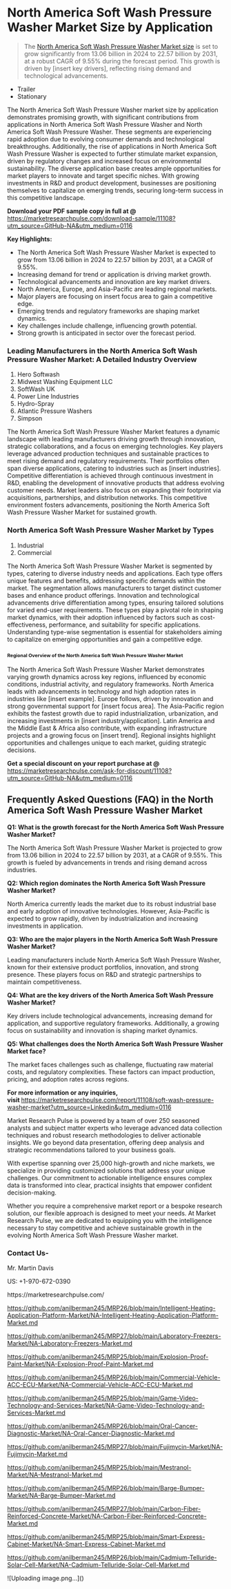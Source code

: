 <h1>North America Soft Wash Pressure Washer Market&nbsp;Size by Application</h1><blockquote><p>The <a href="https://marketresearchpulse.com/download-sample/11108?utm_source=GitHub-NA&amp;utm_medium=0116">North America Soft Wash Pressure Washer Market size</a> is set to grow significantly from 13.06 billion in 2024 to 22.57 billion by 2031, at a robust CAGR of 9.55% during the forecast period. This growth is driven by [insert key drivers], reflecting rising demand and technological advancements.</p></blockquote><ul><li>Trailer<li> Stationary</li></ul><p>The North America Soft Wash Pressure Washer market size by application demonstrates promising growth, with significant contributions from applications in North America Soft Wash Pressure Washer and North America Soft Wash Pressure Washer. These segments are experiencing rapid adoption due to evolving consumer demands and technological breakthroughs. Additionally, the rise of applications in North America Soft Wash Pressure Washer is expected to further stimulate market expansion, driven by regulatory changes and increased focus on environmental sustainability. The diverse application base creates ample opportunities for market players to innovate and target specific niches. With growing investments in R&D and product development, businesses are positioning themselves to capitalize on emerging trends, securing long-term success in this competitive landscape.</p><p><strong>Download your PDF sample copy in full at @ </strong><a href="https://marketresearchpulse.com/download-sample/11108?utm_source=GitHub-NA&amp;utm_medium=0116">https://marketresearchpulse.com/download-sample/11108?utm_source=GitHub-NA&amp;utm_medium=0116</a></p><p><strong>Key Highlights: </strong></p><ul><li>The North America Soft Wash Pressure Washer Market is expected to grow from 13.06 billion in 2024 to 22.57 billion by 2031, at a CAGR of 9.55%.</li><li>Increasing demand for trend or application is driving market growth.</li><li>Technological advancements and innovation are key market drivers.</li><li>North America, Europe, and Asia-Pacific are leading regional markets.</li><li>Major players are focusing on insert focus area to gain a competitive edge.</li><li>Emerging trends and regulatory frameworks are shaping market dynamics.</li><li>Key challenges include challenge, influencing growth potential.</li><li>Strong growth is anticipated in sector over the forecast period.</li></ul><h3>Leading Manufacturers in the North America Soft Wash Pressure Washer Market: A Detailed Industry Overview</h3><ol><li>Hero Softwash</li><li>Midwest Washing Equipment LLC</li><li>SoftWash UK</li><li>Power Line Industries</li><li>Hydro-Spray</li><li>Atlantic Pressure Washers</li><li>Simpson</li></ol><div class="flex max-w-full flex-col flex-grow"><div class="min-h-8 text-message flex w-full flex-col items-end gap-2 whitespace-normal break-words [.text-message+&amp;]:mt-5" dir="auto" data-message-author-role="assistant" data-message-id="fd8432e4-4910-450d-b182-61b7bfb0a01f" data-message-model-slug="gpt-4o"><div class="flex w-full flex-col gap-1 empty:hidden first:pt-[3px]"><div class="markdown prose w-full break-words dark:prose-invert light"><p>The North America Soft Wash Pressure Washer Market features a dynamic landscape with leading manufacturers driving growth through innovation, strategic collaborations, and a focus on emerging technologies. Key players leverage advanced production techniques and sustainable practices to meet rising demand and regulatory requirements. Their portfolios often span diverse applications, catering to industries such as [insert industries]. Competitive differentiation is achieved through continuous investment in R&amp;D, enabling the development of innovative products that address evolving customer needs. Market leaders also focus on expanding their footprint via acquisitions, partnerships, and distribution networks. This competitive environment fosters advancements, positioning the North America Soft Wash Pressure Washer Market for sustained growth.</p></div></div></div></div><h3>North America Soft Wash Pressure Washer Market by Types</h3><ol><li>Industrial<li> Commercial</li></ol><div class="flex max-w-full flex-col flex-grow"><div class="min-h-8 text-message flex w-full flex-col items-end gap-2 whitespace-normal break-words [.text-message+&amp;]:mt-5" dir="auto" data-message-author-role="assistant" data-message-id="084470be-0bb7-4664-bddf-5156b4f41249" data-message-model-slug="gpt-4o-mini"><div class="flex w-full flex-col gap-1 empty:hidden first:pt-[3px]"><div class="markdown prose w-full break-words dark:prose-invert light"><p>The North America Soft Wash Pressure Washer Market is segmented by types, catering to diverse industry needs and applications. Each type offers unique features and benefits, addressing specific demands within the market. The segmentation allows manufacturers to target distinct customer bases and enhance product offerings. Innovation and technological advancements drive differentiation among types, ensuring tailored solutions for varied end-user requirements. These types play a pivotal role in shaping market dynamics, with their adoption influenced by factors such as cost-effectiveness, performance, and suitability for specific applications. Understanding type-wise segmentation is essential for stakeholders aiming to capitalize on emerging opportunities and gain a competitive edge.</p></div></div></div></div><h3><span style="font-size: 11px;">Regional Overview of the North America Soft Wash Pressure Washer Market</span></h3><div class="flex max-w-full flex-col flex-grow"><div class="min-h-8 text-message flex w-full flex-col items-end gap-2 whitespace-normal break-words [.text-message+&amp;]:mt-5" dir="auto" data-message-author-role="assistant" data-message-id="e9038762-ce64-4e30-91c9-9bd413514231" data-message-model-slug="gpt-4o-mini"><div class="flex w-full flex-col gap-1 empty:hidden first:pt-[3px]"><div class="markdown prose w-full break-words dark:prose-invert light"><p>The North America Soft Wash Pressure Washer Market demonstrates varying growth dynamics across key regions, influenced by economic conditions, industrial activity, and regulatory frameworks. North America leads with advancements in technology and high adoption rates in industries like [insert example]. Europe follows, driven by innovation and strong governmental support for [insert focus area]. The Asia-Pacific region exhibits the fastest growth due to rapid industrialization, urbanization, and increasing investments in [insert industry/application]. Latin America and the Middle East &amp; Africa also contribute, with expanding infrastructure projects and a growing focus on [insert trend]. Regional insights highlight opportunities and challenges unique to each market, guiding strategic decisions.</p></div></div></div></div><p><strong>Get a special discount on your report purchase at @ </strong><a href="https://marketresearchpulse.com/ask-for-discount/11108?utm_source=GitHub-NA&amp;utm_medium=0116">https://marketresearchpulse.com/ask-for-discount/11108?utm_source=GitHub-NA&amp;utm_medium=0116</a></p><h2>Frequently Asked Questions (FAQ) in the North America Soft Wash Pressure Washer Market</h2><p><strong>Q1: What is the growth forecast for the North America Soft Wash Pressure Washer Market?</strong></p><p>The North America Soft Wash Pressure Washer Market is projected to grow from 13.06 billion in 2024 to 22.57 billion by 2031, at a CAGR of 9.55%. This growth is fueled by advancements in trends and rising demand across industries.</p><p><strong>Q2: Which region dominates the North America Soft Wash Pressure Washer Market?</strong></p><p>North America currently leads the market due to its robust industrial base and early adoption of innovative technologies. However, Asia-Pacific is expected to grow rapidly, driven by industrialization and increasing investments in application.</p><p><strong>Q3: Who are the major players in the North America Soft Wash Pressure Washer Market?</strong></p><p>Leading manufacturers include North America Soft Wash Pressure Washer, known for their extensive product portfolios, innovation, and strong presence. These players focus on R&amp;D and strategic partnerships to maintain competitiveness.</p><p><strong>Q4: What are the key drivers of the North America Soft Wash Pressure Washer Market?</strong></p><p>Key drivers include technological advancements, increasing demand for application, and supportive regulatory frameworks. Additionally, a growing focus on sustainability and innovation is shaping market dynamics.</p><p><strong>Q5: What challenges does the North America Soft Wash Pressure Washer Market face?</strong></p><p>The market faces challenges such as challenge, fluctuating raw material costs, and regulatory complexities. These factors can impact production, pricing, and adoption rates across regions.</p><p><strong>For more information or any inquiries, visit&nbsp;</strong><a href="https://marketresearchpulse.com/report/11108/soft-wash-pressure-washer-market?utm_source=Linkedin&utm_medium=0116">https://marketresearchpulse.com/report/11108/soft-wash-pressure-washer-market?utm_source=Linkedin&utm_medium=0116</a></p><p>Market Research Pulse is powered by a team of over 250 seasoned analysts and subject matter experts who leverage advanced data collection techniques and robust research methodologies to deliver actionable insights. We go beyond data presentation, offering deep analysis and strategic recommendations tailored to your business goals.</p><p>With expertise spanning over 25,000 high-growth and niche markets, we specialize in providing customized solutions that address your unique challenges. Our commitment to actionable intelligence ensures complex data is transformed into clear, practical insights that empower confident decision-making.</p><p>Whether you require a comprehensive market report or a bespoke research solution, our flexible approach is designed to meet your needs. At Market Research Pulse, we are dedicated to equipping you with the intelligence necessary to stay competitive and achieve sustainable growth in the evolving North America Soft Wash Pressure Washer market.</p><h3><strong>Contact Us-</strong></h3><p>Mr. Martin Davis</p><p>US: +1-970-672-0390</p><p>https://marketresearchpulse.com/</p><p><a href="https://github.com/anilberman245/MRP26/blob/main/Intelligent-Heating-Application-Platform-Market/NA-Intelligent-Heating-Application-Platform-Market.md">https://github.com/anilberman245/MRP26/blob/main/Intelligent-Heating-Application-Platform-Market/NA-Intelligent-Heating-Application-Platform-Market.md</a></p><p><a href="https://github.com/anilberman245/MRP27/blob/main/Laboratory-Freezers-Market/NA-Laboratory-Freezers-Market.md">https://github.com/anilberman245/MRP27/blob/main/Laboratory-Freezers-Market/NA-Laboratory-Freezers-Market.md</a></p><p><a href="https://github.com/anilberman245/MRP25/blob/main/Explosion-Proof-Paint-Market/NA-Explosion-Proof-Paint-Market.md">https://github.com/anilberman245/MRP25/blob/main/Explosion-Proof-Paint-Market/NA-Explosion-Proof-Paint-Market.md</a></p><p><a href="https://github.com/anilberman245/MRP26/blob/main/Commercial-Vehicle-ACC-ECU-Market/NA-Commercial-Vehicle-ACC-ECU-Market.md">https://github.com/anilberman245/MRP26/blob/main/Commercial-Vehicle-ACC-ECU-Market/NA-Commercial-Vehicle-ACC-ECU-Market.md</a></p><p><a href="https://github.com/anilberman245/MRP25/blob/main/Game-Video-Technology-and-Services-Market/NA-Game-Video-Technology-and-Services-Market.md">https://github.com/anilberman245/MRP25/blob/main/Game-Video-Technology-and-Services-Market/NA-Game-Video-Technology-and-Services-Market.md</a></p><p><a href="https://github.com/anilberman245/MRP26/blob/main/Oral-Cancer-Diagnostic-Market/NA-Oral-Cancer-Diagnostic-Market.md">https://github.com/anilberman245/MRP26/blob/main/Oral-Cancer-Diagnostic-Market/NA-Oral-Cancer-Diagnostic-Market.md</a></p><p><a href="https://github.com/anilberman245/MRP27/blob/main/Fujimycin-Market/NA-Fujimycin-Market.md">https://github.com/anilberman245/MRP27/blob/main/Fujimycin-Market/NA-Fujimycin-Market.md</a></p><p><a href="https://github.com/anilberman245/MRP25/blob/main/Mestranol-Market/NA-Mestranol-Market.md">https://github.com/anilberman245/MRP25/blob/main/Mestranol-Market/NA-Mestranol-Market.md</a></p><p><a href="https://github.com/anilberman245/MRP26/blob/main/Barge-Bumper-Market/NA-Barge-Bumper-Market.md">https://github.com/anilberman245/MRP26/blob/main/Barge-Bumper-Market/NA-Barge-Bumper-Market.md</a></p><p><a href="https://github.com/anilberman245/MRP27/blob/main/Carbon-Fiber-Reinforced-Concrete-Market/NA-Carbon-Fiber-Reinforced-Concrete-Market.md">https://github.com/anilberman245/MRP27/blob/main/Carbon-Fiber-Reinforced-Concrete-Market/NA-Carbon-Fiber-Reinforced-Concrete-Market.md</a></p><p><a href="https://github.com/anilberman245/MRP25/blob/main/Smart-Express-Cabinet-Market/NA-Smart-Express-Cabinet-Market.md">https://github.com/anilberman245/MRP25/blob/main/Smart-Express-Cabinet-Market/NA-Smart-Express-Cabinet-Market.md</a></p><p><a href="https://github.com/anilberman245/MRP26/blob/main/Cadmium-Telluride-Solar-Cell-Market/NA-Cadmium-Telluride-Solar-Cell-Market.md">https://github.com/anilberman245/MRP26/blob/main/Cadmium-Telluride-Solar-Cell-Market/NA-Cadmium-Telluride-Solar-Cell-Market.md</a></p>
![Uploading image.png…]()
